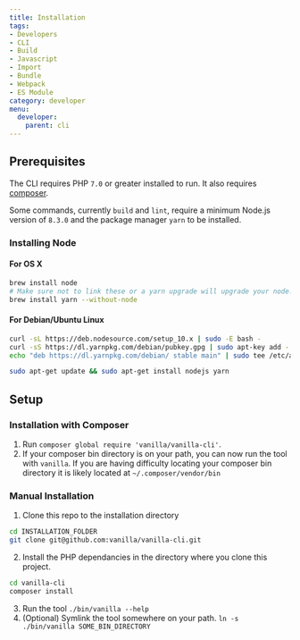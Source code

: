 ```yaml
---
title: Installation
tags:
- Developers
- CLI
- Build
- Javascript
- Import
- Bundle
- Webpack
- ES Module
category: developer
menu:
  developer:
    parent: cli
---
```


## Prerequisites
The CLI requires PHP `7.0` or greater installed to run. It also requires [composer](https://getcomposer.org/).

Some commands, currently `build` and `lint`, require a minimum Node.js version of `8.3.0` and the package manager `yarn` to be installed.

### Installing Node

#### For OS X
```bash
brew install node
# Make sure not to link these or a yarn upgrade will upgrade your node!
brew install yarn --without-node
```

#### For Debian/Ubuntu Linux
```bash
curl -sL https://deb.nodesource.com/setup_10.x | sudo -E bash -
curl -sS https://dl.yarnpkg.com/debian/pubkey.gpg | sudo apt-key add -
echo "deb https://dl.yarnpkg.com/debian/ stable main" | sudo tee /etc/apt/sources.list.d/yarn.list

sudo apt-get update && sudo apt-get install nodejs yarn
```

## Setup

### Installation with Composer

1. Run `composer global require 'vanilla/vanilla-cli'`.
2. If your composer bin directory is on your path, you can now run the tool with `vanilla`. If you are having difficulty locating your composer bin directory it is likely located at `~/.composer/vendor/bin`

### Manual Installation

1. Clone this repo to the installation directory 
```bash
cd INSTALLATION_FOLDER
git clone git@github.com:vanilla/vanilla-cli.git
```
2. Install the PHP dependancies in the directory where you clone this project.
```bash
cd vanilla-cli
composer install
```
3. Run the tool `./bin/vanilla --help`
4. (Optional) Symlink the tool somewhere on your path. `ln -s ./bin/vanilla SOME_BIN_DIRECTORY`
